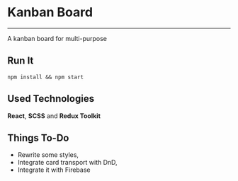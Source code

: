 # Kanban Board
***
A kanban board for multi-purpose

## Run It
 `npm install && npm start`

## Used Technologies
**React**, **SCSS** and **Redux Toolkit**

## Things To-Do
- Rewrite some styles,
- Integrate card transport with DnD,
- Integrate it with Firebase